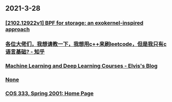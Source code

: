 
## 2021-3-28

### [[2102.12922v1] BPF for storage: an exokernel-inspired approach](https://arxiv.org/abs/2102.12922v1)

### [各位大佬们，我想请教一下，我想用c++来刷leetcode，但是我只有c语言基础? - 知乎](https://www.zhihu.com/question/445867009/answer/1803193864?utm_medium=social&utm_oi=49336847171584&utm_source=com.instapaper.android)

### [Machine Learning and Deep Learning Courses - Elvis's Blog](https://elvissaravia.substack.com/p/machine-learning-and-deep-learning)

### [None](https://www.cs.princeton.edu/courses/archive/spring01/cs333/ed.c?continueFlag=a85dab4e6aba222ac6386c39a474cb98)

### [COS 333, Spring 2001: Home Page](https://www.cs.princeton.edu/courses/archive/spring01/cs333/?continueFlag=a85dab4e6aba222ac6386c39a474cb98)